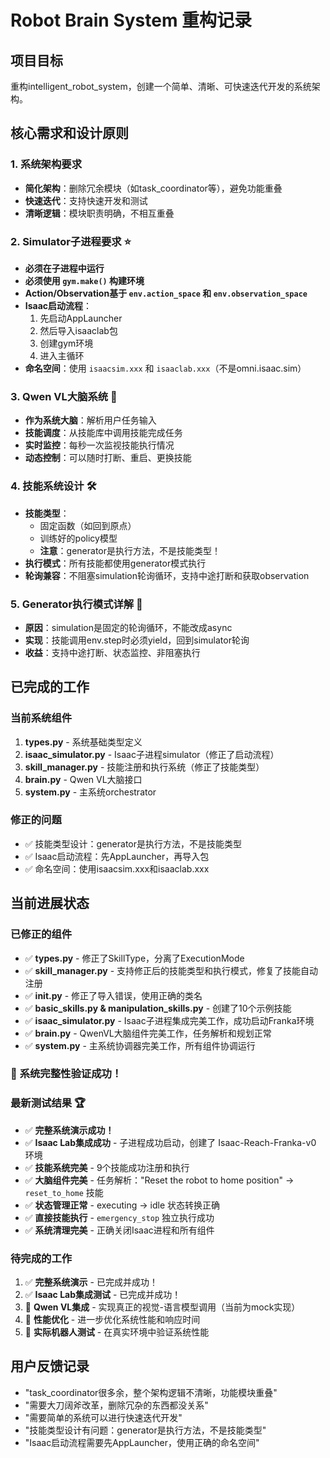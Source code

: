 # Robot Brain System 重构记录

## 项目目标
重构intelligent_robot_system，创建一个简单、清晰、可快速迭代开发的系统架构。

## 核心需求和设计原则

### 1. 系统架构要求
- **简化架构**：删除冗余模块（如task_coordinator等），避免功能重叠
- **快速迭代**：支持快速开发和测试
- **清晰逻辑**：模块职责明确，不相互重叠

### 2. Simulator子进程要求 ⭐
- **必须在子进程中运行**
- **必须使用 `gym.make()` 构建环境**
- **Action/Observation基于 `env.action_space` 和 `env.observation_space`**
- **Isaac启动流程**：
  1. 先启动AppLauncher
  2. 然后导入isaaclab包
  3. 创建gym环境
  4. 进入主循环
- **命名空间**：使用 `isaacsim.xxx` 和 `isaaclab.xxx`（不是omni.isaac.sim）

### 3. Qwen VL大脑系统 🧠
- **作为系统大脑**：解析用户任务输入
- **技能调度**：从技能库中调用技能完成任务
- **实时监控**：每秒一次监视技能执行情况
- **动态控制**：可以随时打断、重启、更换技能

### 4. 技能系统设计 🛠️
- **技能类型**：
  - 固定函数（如回到原点）
  - 训练好的policy模型
  - **注意**：generator是执行方法，不是技能类型！
- **执行模式**：所有技能都使用generator模式执行
- **轮询兼容**：不阻塞simulation轮询循环，支持中途打断和获取observation

### 5. Generator执行模式详解 🔄
- **原因**：simulation是固定的轮询循环，不能改成async
- **实现**：技能调用env.step时必须yield，回到simulator轮询
- **收益**：支持中途打断、状态监控、非阻塞执行

## 已完成的工作

### 当前系统组件
1. **types.py** - 系统基础类型定义
2. **isaac_simulator.py** - Isaac子进程simulator（修正了启动流程）
3. **skill_manager.py** - 技能注册和执行系统（修正了技能类型）
4. **brain.py** - Qwen VL大脑接口
5. **system.py** - 主系统orchestrator

### 修正的问题
- ✅ 技能类型设计：generator是执行方法，不是技能类型
- ✅ Isaac启动流程：先AppLauncher，再导入包
- ✅ 命名空间：使用isaacsim.xxx和isaaclab.xxx

## 当前进展状态

### 已修正的组件
- ✅ **types.py** - 修正了SkillType，分离了ExecutionMode
- ✅ **skill_manager.py** - 支持修正后的技能类型和执行模式，修复了技能自动注册
- ✅ **__init__.py** - 修正了导入错误，使用正确的类名
- ✅ **basic_skills.py & manipulation_skills.py** - 创建了10个示例技能
- ✅ **isaac_simulator.py** - Isaac子进程集成完美工作，成功启动Franka环境
- ✅ **brain.py** - QwenVL大脑组件完美工作，任务解析和规划正常
- ✅ **system.py** - 主系统协调器完美工作，所有组件协调运行

### 🎉 **系统完整性验证成功！**

### 最新测试结果 🏆
- ✅ **完整系统演示成功！** 
- ✅ **Isaac Lab集成成功** - 子进程成功启动，创建了 Isaac-Reach-Franka-v0 环境
- ✅ **技能系统完美** - 9个技能成功注册和执行
- ✅ **大脑组件完美** - 任务解析："Reset the robot to home position" → `reset_to_home` 技能
- ✅ **状态管理正常** - executing → idle 状态转换正确
- ✅ **直接技能执行** - `emergency_stop` 独立执行成功
- ✅ **系统清理完美** - 正确关闭Isaac进程和所有组件

### 待完成的工作
1. ✅ **完整系统演示** - 已完成并成功！
2. ✅ **Isaac Lab集成测试** - 已完成并成功！
3. 🔄 **Qwen VL集成** - 实现真正的视觉-语言模型调用（当前为mock实现）
4. 🔄 **性能优化** - 进一步优化系统性能和响应时间
5. 🔄 **实际机器人测试** - 在真实环境中验证系统性能

## 用户反馈记录
- "task_coordinator很多余，整个架构逻辑不清晰，功能模块重叠"
- "需要大刀阔斧改革，删除冗杂的东西都没关系"
- "需要简单的系统可以进行快速迭代开发"
- "技能类型设计有问题：generator是执行方法，不是技能类型"
- "Isaac启动流程需要先AppLauncher，使用正确的命名空间"

